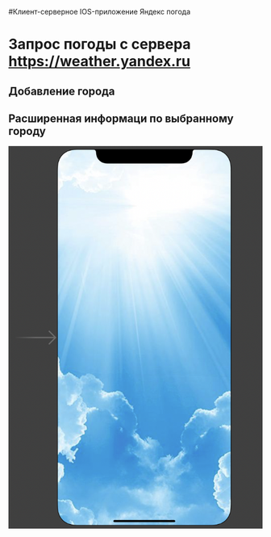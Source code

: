 #Клиент-серверное IOS-приложение Яндекс погода

# Запрос погоды с сервера  https://weather.yandex.ru
## Добавление города
## Расширенная информаци по выбранному городу


![LaunchScreen](https://github.com/ArturKondratev/Yandex-Weather/blob/main/YandexWeather/Skrin/1.png?raw=true, "LaunchScreen")
